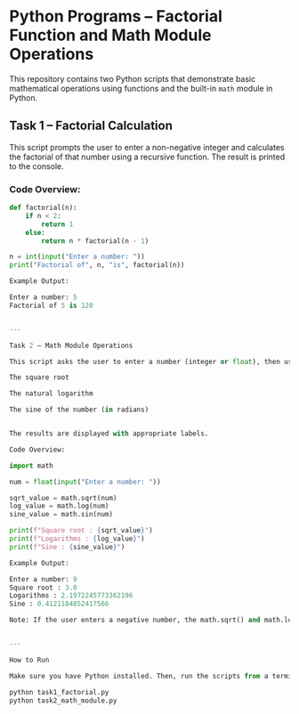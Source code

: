 # Python Programs – Factorial Function and Math Module Operations

This repository contains two Python scripts that demonstrate basic mathematical operations using functions and the built-in `math` module in Python.

## Task 1 – Factorial Calculation

This script prompts the user to enter a non-negative integer and calculates the factorial of that number using a recursive function. The result is printed to the console.

### Code Overview:

```python
def factorial(n):
    if n < 2:
        return 1
    else:
        return n * factorial(n - 1)

n = int(input("Enter a number: "))
print("Factorial of", n, "is", factorial(n))

Example Output:

Enter a number: 5  
Factorial of 5 is 120


---

Task 2 – Math Module Operations

This script asks the user to enter a number (integer or float), then uses Python’s math module to calculate:

The square root

The natural logarithm

The sine of the number (in radians)


The results are displayed with appropriate labels.

Code Overview:

import math

num = float(input("Enter a number: "))

sqrt_value = math.sqrt(num)
log_value = math.log(num)
sine_value = math.sin(num)

print(f"Square root : {sqrt_value}")
print(f"Logarithms : {log_value}")
print(f"Sine : {sine_value}")

Example Output:

Enter a number: 9  
Square root : 3.0  
Logarithms : 2.1972245773362196  
Sine : 0.4121184852417566

Note: If the user enters a negative number, the math.sqrt() and math.log() functions may raise errors. Error handling can be added as needed.


---

How to Run

Make sure you have Python installed. Then, run the scripts from a terminal or code editor:

python task1_factorial.py
python task2_math_module.py


